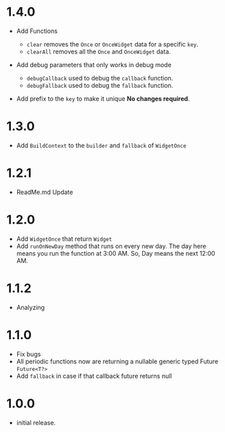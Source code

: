 # 1.4.0

- Add Functions
  * `clear` removes the `Once` or `OnceWidget` data for a specific `key`.
  * `clearAll` removes all the `Once` and `OnceWidget` data.
   
- Add debug parameters that only works in debug mode
  * `debugCallback` used to debug the `callback` function.
  * `debugFallback` used to debug the `fallback` function.

- Add prefix to the `key` to make it unique **No changes required**.

# 1.3.0

- Add `BuildContext` to the `builder` and `fallback` of `WidgetOnce`
 
# 1.2.1

- ReadMe.md Update 

# 1.2.0

- Add `WidgetOnce` that return `Widget`
- Add `runOnNewDay` method that runs on every new day.
  The day here means you run the function at 3:00 AM. So, Day means
  the next 12:00 AM.

# 1.1.2

- Analyzing
# 1.1.0

- Fix bugs
- All periodic functions now are returning a nullable generic typed Future `Future<T?>`
- Add `fallback`  in case if that callback future returns null

# 1.0.0

- initial release.
